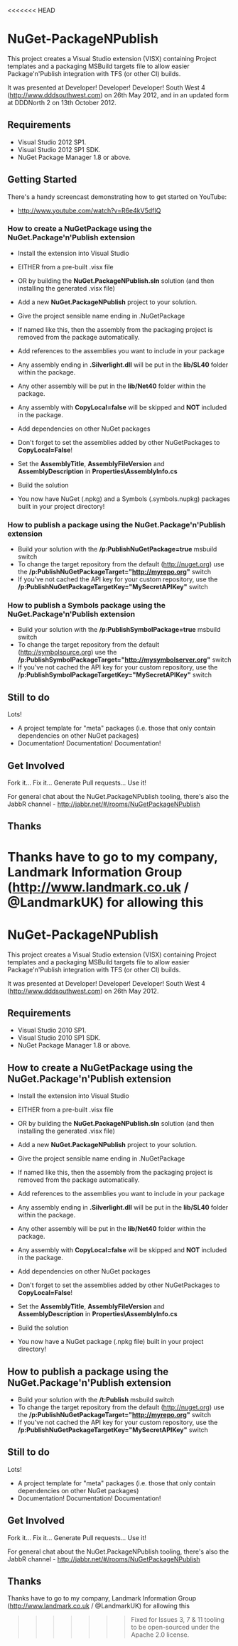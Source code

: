 <<<<<<< HEAD
# NuGet-PackageNPublish

This project creates a Visual Studio extension (VISX) containing Project templates and a packaging MSBuild targets
file to allow easier Package&#39;n&#39;Publish integration with TFS (or other CI) builds.

It was presented at Developer! Developer! Developer! South West 4 (http://www.dddsouthwest.com) on 26th May 2012, and
in an updated form at DDDNorth 2 on 13th October 2012.

## Requirements

- Visual Studio 2012 SP1.
- Visual Studio 2012 SP1 SDK.
- NuGet Package Manager 1.8 or above.

## Getting Started

There's a handy screencast demonstrating how to get started on YouTube:
- http://www.youtube.com/watch?v=R6e4kV5dfIQ

### How to create a NuGetPackage using the NuGet.Package'n'Publish extension

- Install the extension into Visual Studio 
 - EITHER from a pre-built .visx file
 - OR by building the **NuGet.PackageNPublish.sln** solution (and then installing the generated .visx file)
- Add a new **NuGet.PackageNPublish** project to your solution. 
 - Give the project sensible name ending in .NuGetPackage 
  - If named like this, then the assembly from the packaging project is removed from the package automatically.
- Add references to the assemblies you want to include in your package
 - Any assembly ending in **.Silverlight.dll** will be put in the **lib/SL40** folder within the package.
 - Any other assembly will be put in the **lib/Net40** folder within the package.
 - Any assembly with **CopyLocal=false** will be skipped and **NOT** included in the package.
- Add dependencies on other NuGet packages
 - Don't forget to set the assemblies added by other NuGetPackages to **CopyLocal=False**!
- Set the **AssemblyTitle**, **AssemblyFileVersion** and **AssemblyDescription** in **Properties\AssemblyInfo.cs**
- Build the solution

- You now have NuGet (.npkg) and a Symbols (.symbols.nupkg) packages built in your project directory!

### How to publish a package using the NuGet.Package'n'Publish extension

- Build your solution with the **/p:PublishNuGetPackage=true** msbuild switch
 - To change the target repository from the default (http://nuget.org) use the **/p:PublishNuGetPackageTarget="http://myrepo.org"** switch
 - If you've not cached the API key for your custom repository, use the **/p:PublishNuGetPackageTargetKey="MySecretAPIKey"** switch

### How to publish a Symbols package using the NuGet.Package'n'Publish extension

- Build your solution with the **/p:PublishSymbolPackage=true** msbuild switch
 - To change the target repository from the default (http://symbolsource.org) use the **/p:PublishSymbolPackageTarget="http://mysymbolserver.org"** switch
 - If you've not cached the API key for your custom repository, use the **/p:PublishSymbolPackageTargetKey="MySecretAPIKey"** switch

## Still to do

Lots!

- A project template for "meta" packages (i.e. those that only contain dependencies on other NuGet packages)
- Documentation! Documentation! Documentation!

## Get Involved

Fork it... Fix it... Generate Pull requests... Use it!

For general chat about the NuGet.PackageNPublish tooling, there's also the JabbR channel - http://jabbr.net/#/rooms/NuGetPackageNPublish

## Thanks

Thanks have to go to my company, Landmark Information Group (http://www.landmark.co.uk / @LandmarkUK) for allowing this
=======
# NuGet-PackageNPublish

This project creates a Visual Studio extension (VISX) containing Project templates and a packaging MSBuild targets
file to allow easier Package&#39;n&#39;Publish integration with TFS (or other CI) builds.

It was presented at Developer! Developer! Developer! South West 4 (http://www.dddsouthwest.com) on 26th May 2012.

## Requirements

- Visual Studio 2010 SP1.
- Visual Studio 2010 SP1 SDK.
- NuGet Package Manager 1.8 or above.

## How to create a NuGetPackage using the NuGet.Package'n'Publish extension

- Install the extension into Visual Studio 
 - EITHER from a pre-built .visx file
 - OR by building the **NuGet.PackageNPublish.sln** solution (and then installing the generated .visx file)
- Add a new **NuGet.PackageNPublish** project to your solution. 
 - Give the project sensible name ending in .NuGetPackage 
  - If named like this, then the assembly from the packaging project is removed from the package automatically.
- Add references to the assemblies you want to include in your package
 - Any assembly ending in **.Silverlight.dll** will be put in the **lib/SL40** folder within the package.
 - Any other assembly will be put in the **lib/Net40** folder within the package.
 - Any assembly with **CopyLocal=false** will be skipped and **NOT** included in the package.
- Add dependencies on other NuGet packages
 - Don't forget to set the assemblies added by other NuGetPackages to **CopyLocal=False**!
- Set the **AssemblyTitle**, **AssemblyFileVersion** and **AssemblyDescription** in **Properties\AssemblyInfo.cs**
- Build the solution

- You now have a NuGet package (.npkg file) built in your project directory!

## How to publish a package using the NuGet.Package'n'Publish extension

- Build your solution with the **/t:Publish** msbuild switch
 - To change the target repository from the default (http://nuget.org) use the **/p:PublishNuGetPackageTarget="http://myrepo.org"** switch
 - If you've not cached the API key for your custom repository, use the **/p:PublishNuGetPackageTargetKey="MySecretAPIKey"** switch

## Still to do

Lots!

- A project template for "meta" packages (i.e. those that only contain dependencies on other NuGet packages)
- Documentation! Documentation! Documentation!

## Get Involved

Fork it... Fix it... Generate Pull requests... Use it!

For general chat about the NuGet.PackageNPublish tooling, there's also the JabbR channel - http://jabbr.net/#/rooms/NuGetPackageNPublish

## Thanks

Thanks have to go to my company, Landmark Information Group (http://www.landmark.co.uk / @LandmarkUK) for allowing this
>>>>>>> Fixed for Issues 3, 7 & 11
tooling to be open-sourced under the Apache 2.0 license.